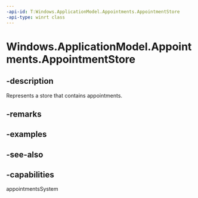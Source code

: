 ```yaml
---
-api-id: T:Windows.ApplicationModel.Appointments.AppointmentStore
-api-type: winrt class
---
```


<!-- Class syntax.
public class AppointmentStore : Windows.ApplicationModel.Appointments.IAppointmentStore, Windows.ApplicationModel.Appointments.IAppointmentStore2
-->

# Windows.ApplicationModel.Appointments.AppointmentStore

## -description
Represents a store that contains appointments.

## -remarks


## -examples

## -see-also

## -capabilities
appointmentsSystem
